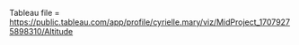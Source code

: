 Tableau file = https://public.tableau.com/app/profile/cyrielle.mary/viz/MidProject_17079275898310/Altitude
